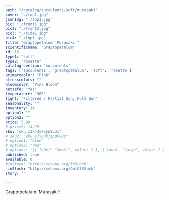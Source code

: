 ```yaml
---
path: "/catalog/succulents/soft/murasaki"
cover: "./top1.jpg"
jsonImg: "./top1.jpg"
pic: "./front1.jpg"
pic2: "./front2.jpg"
pic3: "./side1.jpg"
pic4: "./top1.jpg"
title: "Graptopetalum 'Murasaki'"
scientificname: "Graptopetalum"
id: 16 
type1: "soft"
type2: "rosette"
catalog-section: "succulents"
tags: ['succulents', 'graptopetalum', 'soft', 'rosette']
primarycolor: "Pink"
stresscolors: ""
bloomcolor: "Pink Bloom"
petsafe: "Yes"
temperature: "30F"
light: "Filtered / Partial Sun, Full Sun"
seasonality: ""
inventory: 14
option1: ""
option2: ""
price: 5.99
# price2: 14.99
sku: "sku_I3k43y7xynSLJx"
# sku2: "sku_GjxyukjjpQOVDs"
# option1: "blue"
# option2: "red"
# options: '[{ label: "Small", value: 1 }, { label: "Large", value: 2 }]'
published: true
available: 0
#inStock: "http://schema.org/InStock"
 inStock: "http://schema.org/OutOfStock"
story: ""

---
```


Graptopetalum 'Murasaki': 